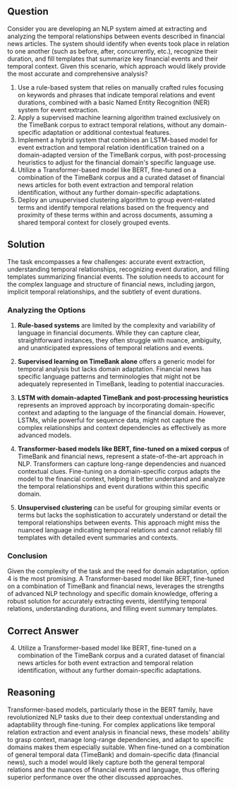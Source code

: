 ## Question

Consider you are developing an NLP system aimed at extracting and analyzing the temporal relationships between events described in financial news articles. The system should identify when events took place in relation to one another (such as before, after, concurrently, etc.), recognize their duration, and fill templates that summarize key financial events and their temporal context. Given this scenario, which approach would likely provide the most accurate and comprehensive analysis?

1. Use a rule-based system that relies on manually crafted rules focusing on keywords and phrases that indicate temporal relations and event durations, combined with a basic Named Entity Recognition (NER) system for event extraction.
2. Apply a supervised machine learning algorithm trained exclusively on the TimeBank corpus to extract temporal relations, without any domain-specific adaptation or additional contextual features.
3. Implement a hybrid system that combines an LSTM-based model for event extraction and temporal relation identification trained on a domain-adapted version of the TimeBank corpus, with post-processing heuristics to adjust for the financial domain's specific language use.
4. Utilize a Transformer-based model like BERT, fine-tuned on a combination of the TimeBank corpus and a curated dataset of financial news articles for both event extraction and temporal relation identification, without any further domain-specific adaptations.
5. Deploy an unsupervised clustering algorithm to group event-related terms and identify temporal relations based on the frequency and proximity of these terms within and across documents, assuming a shared temporal context for closely grouped events.

## Solution

The task encompasses a few challenges: accurate event extraction, understanding temporal relationships, recognizing event duration, and filling templates summarizing financial events. The solution needs to account for the complex language and structure of financial news, including jargon, implicit temporal relationships, and the subtlety of event durations.

### Analyzing the Options

1. **Rule-based systems** are limited by the complexity and variability of language in financial documents. While they can capture clear, straightforward instances, they often struggle with nuance, ambiguity, and unanticipated expressions of temporal relations and events.

2. **Supervised learning on TimeBank alone** offers a generic model for temporal analysis but lacks domain adaptation. Financial news has specific language patterns and terminologies that might not be adequately represented in TimeBank, leading to potential inaccuracies.

3. **LSTM with domain-adapted TimeBank and post-processing heuristics** represents an improved approach by incorporating domain-specific context and adapting to the language of the financial domain. However, LSTMs, while powerful for sequence data, might not capture the complex relationships and context dependencies as effectively as more advanced models.

4. **Transformer-based models like BERT, fine-tuned on a mixed corpus** of TimeBank and financial news, represent a state-of-the-art approach in NLP. Transformers can capture long-range dependencies and nuanced contextual clues. Fine-tuning on a domain-specific corpus adapts the model to the financial context, helping it better understand and analyze the temporal relationships and event durations within this specific domain.

5. **Unsupervised clustering** can be useful for grouping similar events or terms but lacks the sophistication to accurately understand or detail the temporal relationships between events. This approach might miss the nuanced language indicating temporal relations and cannot reliably fill templates with detailed event summaries and contexts.

### Conclusion

Given the complexity of the task and the need for domain adaptation, option 4 is the most promising. A Transformer-based model like BERT, fine-tuned on a combination of TimeBank and financial news, leverages the strengths of advanced NLP technology and specific domain knowledge, offering a robust solution for accurately extracting events, identifying temporal relations, understanding durations, and filling event summary templates.

## Correct Answer

4. Utilize a Transformer-based model like BERT, fine-tuned on a combination of the TimeBank corpus and a curated dataset of financial news articles for both event extraction and temporal relation identification, without any further domain-specific adaptations.

## Reasoning

Transformer-based models, particularly those in the BERT family, have revolutionized NLP tasks due to their deep contextual understanding and adaptability through fine-tuning. For complex applications like temporal relation extraction and event analysis in financial news, these models' ability to grasp context, manage long-range dependencies, and adapt to specific domains makes them especially suitable. When fine-tuned on a combination of general temporal data (TimeBank) and domain-specific data (financial news), such a model would likely capture both the general temporal relations and the nuances of financial events and language, thus offering superior performance over the other discussed approaches.